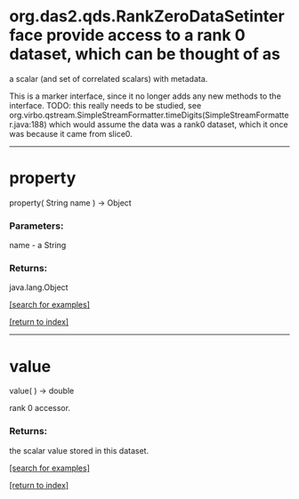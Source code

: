 # org.das2.qds.RankZeroDataSetinterface provide access to a rank 0 dataset, which can be thought of as
 a scalar (and set of correlated scalars) with metadata.

 This is a marker interface, since it no longer adds any new methods to the
 interface.  TODO: this really needs to be studied, see 
 org.virbo.qstream.SimpleStreamFormatter.timeDigits(SimpleStreamFormatter.java:188)
 which would assume the data was a rank0 dataset, which it once was because
 it came from slice0.
***
<a name="property"></a>
# property
property( String name ) &rarr; Object



### Parameters:
name - a String

### Returns:
java.lang.Object


<a href="https://github.com/autoplot/dev/search?q=property&unscoped_q=property">[search for examples]</a>

<a href="https://github.com/autoplot/documentation/blob/master/javadoc/index-all.md">[return to index]</a>

***
<a name="value"></a>
# value
value(  ) &rarr; double

rank 0 accessor.

### Returns:
the scalar value stored in this dataset.

<a href="https://github.com/autoplot/dev/search?q=value&unscoped_q=value">[search for examples]</a>

<a href="https://github.com/autoplot/documentation/blob/master/javadoc/index-all.md">[return to index]</a>

